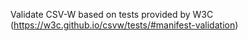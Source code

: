 Validate CSV-W based on tests provided by W3C (https://w3c.github.io/csvw/tests/#manifest-validation)
